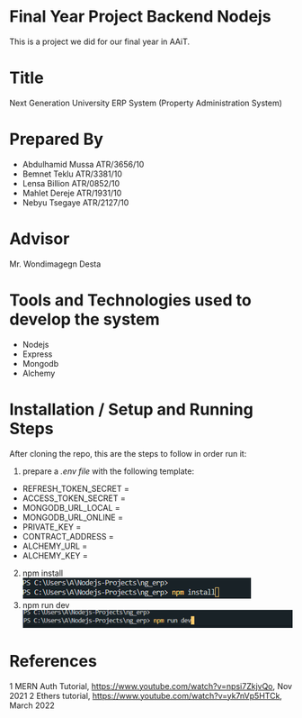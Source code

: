 # Final Year Project Backend Nodejs

This is a project we did for our final year in AAiT.

# Title

Next Generation University ERP System (Property Administration System)

# Prepared By

- Abdulhamid Mussa ATR/3656/10
- Bemnet Teklu ATR/3381/10
- Lensa Billion ATR/0852/10
- Mahlet Dereje ATR/1931/10
- Nebyu Tsegaye ATR/2127/10

# Advisor

Mr. Wondimagegn Desta

# Tools and Technologies used to develop the system

- Nodejs
- Express
- Mongodb
- Alchemy

# Installation / Setup and Running Steps

After cloning the repo, this are the steps to follow in order run it:

1. prepare a _.env file_ with the following template:

- REFRESH_TOKEN_SECRET =
- ACCESS_TOKEN_SECRET =
- MONGODB_URL_LOCAL =
- MONGODB_URL_ONLINE =
- PRIVATE_KEY =
- CONTRACT_ADDRESS =
- ALCHEMY_URL =
- ALCHEMY_KEY =

2. npm install
   ![installing the packages](/assets/screenshots/install_backend_packages.PNG)
3. npm run dev
   ![running the project](/assets/screenshots/run_the_project.PNG)

# References

1 MERN Auth Tutorial, https://www.youtube.com/watch?v=npsi7ZkjvQo, Nov 2021
2 Ethers tutorial, https://www.youtube.com/watch?v=yk7nVp5HTCk, March 2022
